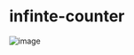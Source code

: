 # infinte-counter
![image](https://github.com/user-attachments/assets/280e1ae2-8338-4ccf-a4e9-8ad142633b58)

